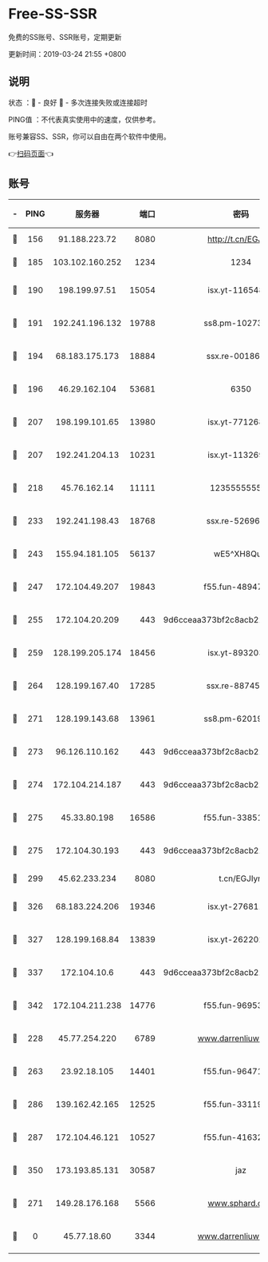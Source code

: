 # Free-SS-SSR

免费的SS账号、SSR账号，定期更新

更新时间：2019-03-24 21:55 +0800

## 说明

状态     ：🙂 - 良好 🙁 - 多次连接失败或连接超时

PING值   ：不代表真实使用中的速度，仅供参考。

账号兼容SS、SSR，你可以自由在两个软件中使用。

👉[扫码页面](https://liesauer.github.io/Free-SS-SSR/)👈

## 账号

|-|PING|服务器|端口|密码|加密方式|区域|
|:----:|:----:|:-----:|-----:|:----:|:----:|:----:|
|🙂|156|91.188.223.72|8080|http://t.cn/EGJIyrl|rc4-md5|RU|
|🙂|185|103.102.160.252|1234|1234|rc4-md5|JP|
|🙂|190|198.199.97.51|15054|isx.yt-11654879|aes-256-cfb|US|
|🙂|191|192.241.196.132|19788|ss8.pm-10273519|aes-256-cfb|US|
|🙂|194|68.183.175.173|18884|ssx.re-00186706|aes-256-cfb|US|
|🙂|196|46.29.162.104|53681|6350|aes-128-ctr|RU|
|🙂|207|198.199.101.65|13980|isx.yt-77126897|aes-256-cfb|US|
|🙂|207|192.241.204.13|10231|isx.yt-11326913|aes-256-cfb|US|
|🙂|218|45.76.162.14|11111|123555555555|aes-256-cfb|SG|
|🙂|233|192.241.198.43|18768|ssx.re-52696687|aes-256-cfb|US|
|🙂|243|155.94.181.105|56137|wE5^XH8Quw|aes-256-cfb|US|
|🙂|247|172.104.49.207|19843|f55.fun-48947292|aes-256-cfb|SG|
|🙂|255|172.104.20.209|443|9d6cceaa373bf2c8acb22e60b6a58be6|aes-256-cfb|US|
|🙂|259|128.199.205.174|18456|isx.yt-89320378|aes-256-cfb|SG|
|🙂|264|128.199.167.40|17285|ssx.re-88745830|aes-256-cfb|SG|
|🙂|271|128.199.143.68|13961|ss8.pm-62019170|aes-256-cfb|SG|
|🙂|273|96.126.110.162|443|9d6cceaa373bf2c8acb22e60b6a58be6|aes-256-cfb|US|
|🙂|274|172.104.214.187|443|9d6cceaa373bf2c8acb22e60b6a58be6|aes-256-cfb|US|
|🙂|275|45.33.80.198|16586|f55.fun-33851911|aes-256-cfb|US|
|🙂|275|172.104.30.193|443|9d6cceaa373bf2c8acb22e60b6a58be6|aes-256-cfb|US|
|🙂|299|45.62.233.234|8080|t.cn/EGJIyrl|rc4-md5|CA|
|🙂|326|68.183.224.206|19346|isx.yt-27681130|aes-256-cfb|SG|
|🙂|327|128.199.168.84|13839|isx.yt-26220217|aes-256-cfb|SG|
|🙂|337|172.104.10.6|443|9d6cceaa373bf2c8acb22e60b6a58be6|aes-256-cfb|US|
|🙂|342|172.104.211.238|14776|f55.fun-96953880|aes-256-cfb|US|
|🙂|228|45.77.254.220|6789|www.darrenliuwei.com|aes-256-cfb|SG|
|🙂|263|23.92.18.105|14401|f55.fun-96471682|aes-256-cfb|US|
|🙂|286|139.162.42.165|12525|f55.fun-33119577|aes-256-cfb|SG|
|🙂|287|172.104.46.121|10527|f55.fun-41632865|aes-256-cfb|SG|
|🙂|350|173.193.85.131|30587|jaz|aes-256-cfb|US|
|🙁|271|149.28.176.168|5566|www.sphard.com|aes-256-cfb|AU|
|🙁|0|45.77.18.60|3344|www.darrenliuwei.com|aes-256-cfb|JP|
